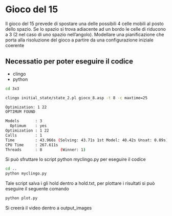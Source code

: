 # Gioco del 15

Il gioco del 15 prevede di spostare una delle possibili 4 celle mobili al posto dello spazio. Se lo
spazio si trova adiacente ad un bordo le celle di riducono a 3 (2 nel caso di uno spazio nell’angolo).
Modellare una pianificazione che porta alla risoluzione del gioco a partire da una configurazione
iniziale coerente

## Necessatio per poter eseguire il codice

- clingo
- python

```bash
cd 3x3 

clingo initial_state/state_2.pl gioco_8.asp -t 8 -c maxtime=25
```

```bash
Optimization: 1 22
OPTIMUM FOUND

Models       : 3
  Optimum    : yes
Optimization : 1 22
Calls        : 1
Time         : 43.966s (Solving: 43.71s 1st Model: 40.42s Unsat: 0.09s)
CPU Time     : 267.611s
Threads      : 8        (Winner: 1)
```

Si può sfruttare lo script python myclingo.py per eseguire il codice

```bash
cd ..
python myclingo.py
```
Tale script salva i gli hold dentro a hold.txt, per plottare i risultati si può eseguire il seguente comando
```bash
python plot.py
```

Si creerà il video dentro a output_images